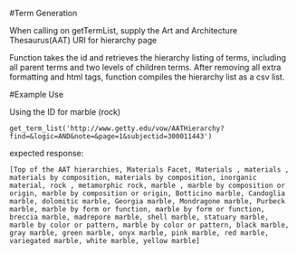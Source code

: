 #Term Generation

When calling on getTermList, supply the Art and Architecture Thesaurus(AAT) URI for hierarchy page

Function takes the id and retrieves the hierarchy listing of terms, including all parent terms and two levels of children terms. After removing all extra formatting and html tags, function compiles the hierarchy list as a csv list.

#Example Use

Using the ID for marble (rock)

`get_term_list('http://www.getty.edu/vow/AATHierarchy?find=&logic=AND&note=&page=1&subjectid=300011443')`

expected response:

`[Top of the AAT hierarchies, Materials Facet, Materials , materials , materials by composition, materials by composition, inorganic material, rock , metamorphic rock, marble , marble by composition or origin, marble by composition or origin, Botticino marble, Candoglia marble, dolomitic marble, Georgia marble, Mondragone marble, Purbeck marble, marble by form or function, marble by form or function, breccia marble, madrepore marble, shell marble, statuary marble, marble by color or pattern, marble by color or pattern, black marble, gray marble, green marble, onyx marble, pink marble, red marble, variegated marble, white marble, yellow marble]`

